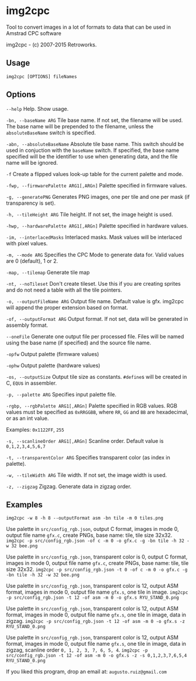 # img2cpc
Tool to convert images in a lot of formats to data that can be used in Amstrad CPC software

img2cpc - (c) 2007-2015 Retroworks.

## Usage
`img2cpc [OPTIONS] fileNames`

## Options
`--help`
Help. Show usage.

`-bn, --baseName ARG` 
Tile base name. If not set, the filename will be used. The base name will be prepended to the filename, unless the `absoluteBaseName` switch is specified.

`-abn, --absoluteBaseName` 
Absolute tile base name. This switch should be used in conjuction with the `baseName` switch. If specified, the base name specified will be the identifier to use when generating data, and the file name will be ignored.

`-f`
Create a flipped values look-up table for the current palette and mode.

`-fwp, --firmwarePalette ARG1[,ARGn]`
Palette specified in firmware values.

`-g, --generatePNG`
Generates PNG images, one per tile and one per mask (if transparency is set).

`-h, --tileHeight ARG`
Tile height. If not set, the image height is used.

`-hwp, --hardwarePalette ARG1[,ARGn]`
Palette specified in hardware values.

`-im, --interlacedMasks`
Interlaced masks. Mask values will be interlaced with pixel values.

`-m, --mode ARG`
Specifies the CPC Mode to generate data for. Valid values are 0 (default), 1 or 2.

`-map, --tilemap`
Generate tile map

`-nt, --noTileset`
Don't create tileset. Use this if you are creating sprites and do not need a table with all the tile pointers.

`-o, --outputFileName ARG`
Output file name. Default value is gfx. img2cpc will append the proper extension based on format.

`-of, --outputFormat ARG`
Output format. If not set, data will be generated in assembly format.

`--oneFile`
Generate one output file per processed file. Files will be named using the base name (if specified) and the source file name.

`-opfw`
Output palette (firmware values)

`-ophw`
Output palette (hardware values)

`-os, --outputSize`
Output tile size as constants. `#define`s will be created in C, `EQU`s in assembler.

`-p, --palette ARG`
Specifies input palette file.

`-rgbp, --rgbPalette ARG1[,ARGn]`
Palette specified in RGB values. RGB values must be specified as `0xRRGGBB`, where `RR`, `GG` and `BB` are hexadecimal, or as an int value.
                                      
Examples: `0x1122FF`, `255`

`-s, --scanlineOrder ARG1[,ARGn]`
Scanline order. Default value is `0,1,2,3,4,5,6,7`

`-t, --transparentColor ARG`
Specifies transparent color (as index in palette).

`-w, --tileWidth ARG`
Tile width. If not set, the image width is used.

`-z, --zigzag`
Zigzag. Generate data in zigzag order.

## Examples

`img2cpc -w 8 -h 8 --outputFormat asm -bn tile -m 0 tiles.png`

Use palette in `src/config_rgb.json`, output C format, images in mode 0, output file name `gfx.c`, create PNGs, base name: tile, tile size 32x32.
`img2cpc -p src/config_rgb.json -of c -m 0 -o gfx.c -g -bn tile -h 32 -w 32 bee.png`

Use palette in `src/config_rgb.json`, transparent color is 0, output C format, images in mode 0, output file name `gfx.c`, create PNGs, base name: tile, tile size 32x32.
`img2cpc -p src/config_rgb.json -t 0 -of c -m 0 -o gfx.c -g -bn tile -h 32 -w 32 bee.png`

Use palette in `src/config_rgb.json`, transparent color is 12, output ASM format, images in mode 0, output file name `gfx.s`, one tile in image.
`img2cpc -p src/config_rgb.json -t 12 -of asm -m 0 -o gfx.s RYU_STAND_0.png`

Use palette in `src/config_rgb.json`, transparent color is 12, output ASM format, images in mode 0, output file name `gfx.s`, one tile in image, data in zigzag.
`img2cpc -p src/config_rgb.json -t 12 -of asm -m 0 -o gfx.s -z RYU_STAND_0.png`

Use palette in `src/config_rgb.json`, transparent color is 12, output ASM format, images in mode 0, output file name `gfx.s`, one tile in image, data in zigzag, scanline order `0, 1, 2, 3, 7, 6, 5, 4`.
`img2cpc -p src/config_rgb.json -t 12 -of asm -m 0 -o gfx.s -z -s 0,1,2,3,7,6,5,4 RYU_STAND_0.png`

If you liked this program, drop an email at: `augusto.ruiz@gmail.com`
